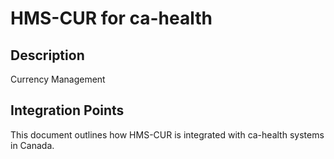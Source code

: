 # HMS-CUR for ca-health

## Description

Currency Management

## Integration Points

This document outlines how HMS-CUR is integrated with ca-health systems in Canada.
